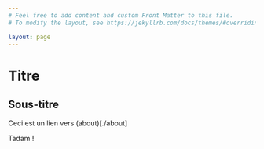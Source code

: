 ```yaml
---
# Feel free to add content and custom Front Matter to this file.
# To modify the layout, see https://jekyllrb.com/docs/themes/#overriding-theme-defaults

layout: page
---
```


# Titre

## Sous-titre

Ceci est un lien vers (about)[./about]

Tadam !
